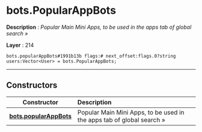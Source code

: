 # bots.PopularAppBots

**Description** : *Popular Main Mini Apps, to be used in the apps tab of global search &raquo;*

**Layer** : 214

```tl
bots.popularAppBots#1991b13b flags:# next_offset:flags.0?string users:Vector<User> = bots.PopularAppBots;
```

---

## Constructors

| Constructor | Description |
| :---: | :--- |
| [**bots.popularAppBots**](constructor/bots.popularAppBots) | Popular Main Mini Apps, to be used in the apps tab of global search » |